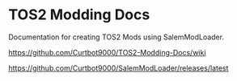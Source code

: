 
# TOS2 Modding Docs
Documentation for creating TOS2 Mods using SalemModLoader.

https://github.com/Curtbot9000/TOS2-Modding-Docs/wiki

https://github.com/Curtbot9000/SalemModLoader/releases/latest
